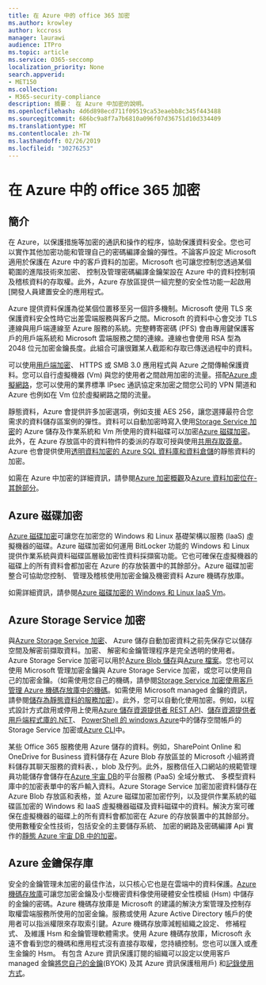 ```yaml
---
title: 在 Azure 中的 office 365 加密
ms.author: krowley
author: kccross
manager: laurawi
audience: ITPro
ms.topic: article
ms.service: O365-seccomp
localization_priority: None
search.appverid:
- MET150
ms.collection:
- M365-security-compliance
description: 摘要： 在 Azure 中加密的說明。
ms.openlocfilehash: 4d6d898ecd711f09519ca53eaebb8c345f443488
ms.sourcegitcommit: 686bc9a8f7a7b6810a096f07d36751d10d334409
ms.translationtype: MT
ms.contentlocale: zh-TW
ms.lasthandoff: 02/26/2019
ms.locfileid: "30276253"
---
```

# <a name="office-365-encryption-in-azure"></a>在 Azure 中的 office 365 加密

## <a name="introduction"></a>簡介
在 Azure，以保護措施等加密的通訊和操作的程序，協助保護資料安全。您也可以實作其他加密功能和管理自己的密碼編譯金鑰的彈性。不論客戶設定 Microsoft 適用於保護在 Azure 中的客戶資料的加密。Microsoft 也可讓您控制您透過某個範圍的進階技術來加密、 控制及管理密碼編譯金鑰架設在 Azure 中的資料控制項及稽核資料的存取權。此外，Azure 存放區提供一組完整的安全性功能一起啟用 [開發人員建置安全的應用程式。

Azure 提供資料保護為從某個位置移至另一個許多機制。Microsoft 使用 TLS 來保護資料安全性時它出差雲端服務與客戶之間。Microsoft 的資料中心會交涉 TLS 連線與用戶端連線至 Azure 服務的系統。完整轉寄密碼 (PFS) 會由專用鍵保護客戶的用戶端系統和 Microsoft 雲端服務之間的連線。連線也會使用 RSA 型為 2048 位元加密金鑰長度。此組合可讓很難某人截距和存取已傳送過程中的資料。

可以使用[用戶端加密](https://docs.microsoft.com/azure/storage/storage-client-side-encryption)、 HTTPS 或 SMB 3.0 應用程式與 Azure 之間傳輸保護資料。您可以自行虛擬機器 (Vm) 與您的使用者之間啟用加密的流量。搭配[Azure 虛擬網路](https://azure.microsoft.com/services/virtual-network/)，您可以使用的業界標準 IPsec 通訊協定來加密之間您公司的 VPN 閘道和 Azure 也例如在 Vm 位於虛擬網路之間的流量。

靜態資料，Azure 會提供許多加密選項，例如支援 AES 256，讓您選擇最符合您需求的資料儲存區案例的彈性。資料可以自動加密時寫入使用[Storage Service 加密](https://docs.microsoft.com/azure/storage/storage-service-encryption)的 Azure 儲存及作業系統和 Vm 所使用的資料磁碟可以加密[Azure 磁碟加密](https://docs.microsoft.com/azure/security/azure-security-disk-encryption)。此外，在 Azure 存放區中的資料物件的委派的存取可授與使用[共用存取簽章](https://docs.microsoft.com/azure/storage/storage-dotnet-shared-access-signature-part-1)。Azure 也會提供使用[透明資料加密的 Azure SQL 資料庫和資料倉儲](https://docs.microsoft.com/sql/relational-databases/security/encryption/transparent-data-encryption-azure-sql)的靜態資料的加密。

如需在 Azure 中加密的詳細資訊，請參閱[Azure 加密概觀](https://docs.microsoft.com/azure/security/security-azure-encryption-overview)及[Azure 資料加密位在-其餘部分](https://docs.microsoft.com/azure/security/azure-security-encryption-atrest)。

## <a name="azure-disk-encryption"></a>Azure 磁碟加密
[Azure 磁碟加密](https://docs.microsoft.com/azure/security/azure-security-disk-encryption)可讓您在加密您的 Windows 和 Linux 基礎架構以服務 (IaaS) 虛擬機器的磁碟。Azure 磁碟加密如何運用 BitLocker 功能的 Windows 和 Linux 提供作業系統與資料磁碟區層級加密性資料採擷窖功能。它也可確保在虛擬機器的磁碟上的所有資料會都加密在 Azure 的存放裝置中的其餘部分。Azure 磁碟加密整合可協助您控制、 管理及稽核使用加密金鑰及機密資料 Azure 機碼存放庫。

如需詳細資訊，請參閱[Azure 磁碟加密的 Windows 和 Linux IaaS Vm](https://docs.microsoft.com/azure/security/azure-security-disk-encryption)。

## <a name="azure-storage-service-encryption"></a>Azure Storage Service 加密
與[Azure Storage Service 加密](https://docs.microsoft.com/azure/storage/storage-service-encryption)、 Azure 儲存自動加密資料之前先保存它以儲存空間及解密前擷取資料。加密、 解密和金鑰管理程序是完全透明的使用者。Azure Storage Service 加密可以用於[Azure Blob 儲存](https://azure.microsoft.com/services/storage/blobs/)與[Azure 檔案](https://azure.microsoft.com/services/storage/files/)。您也可以使用 Microsoft 管理加密金鑰與 Azure Storage Service 加密，或您可以使用自己的加密金鑰。（如需使用您自己的機碼，請參閱[Storage Service 加密使用客戶管理 Azure 機碼存放庫中的機碼](https://docs.microsoft.com/azure/storage/common/storage-service-encryption-customer-managed-keys)。如需使用 Microsoft managed 金鑰的資訊，請參閱[儲存為靜態資料的服務加密](https://docs.microsoft.com/azure/storage/storage-service-encryption)）。此外，您可以自動化使用加密。例如，以程式設計方式啟用或停用上使用[Azure 儲存資源提供者 REST API](https://msdn.microsoft.com/library/azure/mt163683.aspx)、[儲存資源提供者用戶端程式庫的.NET](https://msdn.microsoft.com/library/azure/mt131037.aspx)、 [PowerShell 的 windows Azure](https://docs.microsoft.com/powershell/azureps-cmdlets-docs)中的儲存空間帳戶的 Storage Service 加密或[Azure CLI](https://docs.microsoft.com/azure/storage/storage-azure-cli)中。

某些 Office 365 服務使用 Azure 儲存的資料。例如，SharePoint Online 和 OneDrive for Business 資料儲存在 Azure Blob 存放區並的 Microsoft 小組將資料儲存其聊天服務的資料表、，blob 及佇列。此外，服務信任入口網站的規範管理員功能儲存會儲存在[Azure 宇宙 DB](https://docs.microsoft.com/azure/cosmos-db/database-encryption-at-rest)的平台服務 (PaaS) 全域分散式、 多模型資料庫中的加密表單中的客戶輸入資料。Azure Storage Service 加密加密資料儲存在 Azure Blob 存放區和表格，並 Azure 磁碟加密加密佇列，以及提供作業系統的磁碟區加密的 Windows 和 IaaS 虛擬機器磁碟及資料磁碟中的資料。解決方案可確保在虛擬機器的磁碟上的所有資料會都加密在 Azure 的存放裝置中的其餘部分。使用數種安全性技術，包括安全的主要儲存系統、 加密的網路及密碼編譯 Api 實作的[靜態 Azure 宇宙 DB 中的加密](https://docs.microsoft.com/azure/cosmos-db/database-encryption-at-rest)。

## <a name="azure-key-vault"></a>Azure 金鑰保存庫
安全的金鑰管理未加密的最佳作法，以只核心它也是在雲端中的資料保護。[Azure 機碼存放庫](https://docs.microsoft.com/azure/key-vault/key-vault-whatis)可讓您加密金鑰及小型機密資料像使用硬體安全性模組 (Hsm) 中儲存的金鑰的密碼。Azure 機碼存放庫是 Microsoft 的建議的解決方案管理及控制存取權雲端服務所使用的加密金鑰。服務或使用 Azure Active Directory 帳戶的使用者可以指派權限來存取索引鍵。Azure 機碼存放庫減輕組織之設定、 修補程式、 及維護 Hsm 和金鑰管理軟體需求。使用 Azure 機碼存放庫，Microsoft 永遠不會看到您的機碼和應用程式沒有直接存取權，您持續控制。您也可以匯入或產生金鑰的 Hsm。 有包含 Azure 資訊保護訂閱的組織可以設定以使用客戶 managed 金鑰[將您自己的金鑰](https://docs.microsoft.com/information-protection/plan-design/byok-price-restrictions)(BYOK) 及其 Azure 資訊保護租用戶) 和[記錄使用方式](https://docs.microsoft.com/information-protection/deploy-use/log-analyze-usage)。
